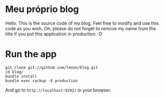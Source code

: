 # Meu próprio blog

Hello. This is the source code of my blog. Feel free to modify and use this code as you wish.
Oh, please do not forget to remove my name from the title if you put this application in production. :D

# Run the app

    git clone git://github.com/lenon/blog.git
    cd blog/
    bundle install
    bundle exec rackup -E production

And go to `http://localhost:9292/` in your browser.


